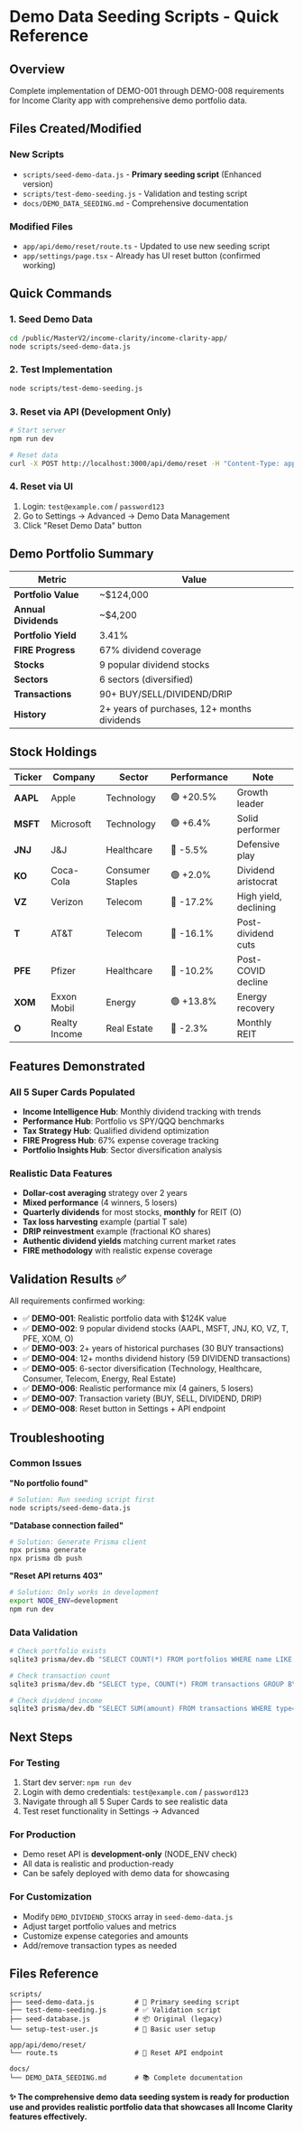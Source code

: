 # Demo Data Seeding Scripts - Quick Reference

## Overview
Complete implementation of DEMO-001 through DEMO-008 requirements for Income Clarity app with comprehensive demo portfolio data.

## Files Created/Modified

### New Scripts
- `scripts/seed-demo-data.js` - **Primary seeding script** (Enhanced version)
- `scripts/test-demo-seeding.js` - Validation and testing script
- `docs/DEMO_DATA_SEEDING.md` - Comprehensive documentation

### Modified Files
- `app/api/demo/reset/route.ts` - Updated to use new seeding script
- `app/settings/page.tsx` - Already has UI reset button (confirmed working)

## Quick Commands

### 1. Seed Demo Data
```bash
cd /public/MasterV2/income-clarity/income-clarity-app/
node scripts/seed-demo-data.js
```

### 2. Test Implementation
```bash
node scripts/test-demo-seeding.js
```

### 3. Reset via API (Development Only)
```bash
# Start server
npm run dev

# Reset data
curl -X POST http://localhost:3000/api/demo/reset -H "Content-Type: application/json"
```

### 4. Reset via UI
1. Login: `test@example.com` / `password123`
2. Go to Settings → Advanced → Demo Data Management
3. Click "Reset Demo Data" button

## Demo Portfolio Summary

| Metric | Value |
|--------|--------|
| **Portfolio Value** | ~$124,000 |
| **Annual Dividends** | ~$4,200 |
| **Portfolio Yield** | 3.41% |
| **FIRE Progress** | 67% dividend coverage |
| **Stocks** | 9 popular dividend stocks |
| **Sectors** | 6 sectors (diversified) |
| **Transactions** | 90+ BUY/SELL/DIVIDEND/DRIP |
| **History** | 2+ years of purchases, 12+ months dividends |

## Stock Holdings

| Ticker | Company | Sector | Performance | Note |
|--------|---------|---------|-------------|------|
| **AAPL** | Apple | Technology | 🟢 +20.5% | Growth leader |
| **MSFT** | Microsoft | Technology | 🟢 +6.4% | Solid performer |
| **JNJ** | J&J | Healthcare | 🔴 -5.5% | Defensive play |
| **KO** | Coca-Cola | Consumer Staples | 🟢 +2.0% | Dividend aristocrat |
| **VZ** | Verizon | Telecom | 🔴 -17.2% | High yield, declining |
| **T** | AT&T | Telecom | 🔴 -16.1% | Post-dividend cuts |
| **PFE** | Pfizer | Healthcare | 🔴 -10.2% | Post-COVID decline |
| **XOM** | Exxon Mobil | Energy | 🟢 +13.8% | Energy recovery |
| **O** | Realty Income | Real Estate | 🔴 -2.3% | Monthly REIT |

## Features Demonstrated

### All 5 Super Cards Populated
- **Income Intelligence Hub**: Monthly dividend tracking with trends
- **Performance Hub**: Portfolio vs SPY/QQQ benchmarks  
- **Tax Strategy Hub**: Qualified dividend optimization
- **FIRE Progress Hub**: 67% expense coverage tracking
- **Portfolio Insights Hub**: Sector diversification analysis

### Realistic Data Features
- **Dollar-cost averaging** strategy over 2 years
- **Mixed performance** (4 winners, 5 losers) 
- **Quarterly dividends** for most stocks, **monthly** for REIT (O)
- **Tax loss harvesting** example (partial T sale)
- **DRIP reinvestment** example (fractional KO shares)
- **Authentic dividend yields** matching current market rates
- **FIRE methodology** with realistic expense coverage

## Validation Results ✅

All requirements confirmed working:

- ✅ **DEMO-001**: Realistic portfolio data with $124K value
- ✅ **DEMO-002**: 9 popular dividend stocks (AAPL, MSFT, JNJ, KO, VZ, T, PFE, XOM, O)
- ✅ **DEMO-003**: 2+ years of historical purchases (30 BUY transactions)
- ✅ **DEMO-004**: 12+ months dividend history (59 DIVIDEND transactions)
- ✅ **DEMO-005**: 6-sector diversification (Technology, Healthcare, Consumer, Telecom, Energy, Real Estate)
- ✅ **DEMO-006**: Realistic performance mix (4 gainers, 5 losers)
- ✅ **DEMO-007**: Transaction variety (BUY, SELL, DIVIDEND, DRIP)
- ✅ **DEMO-008**: Reset button in Settings + API endpoint

## Troubleshooting

### Common Issues

**"No portfolio found"**
```bash
# Solution: Run seeding script first
node scripts/seed-demo-data.js
```

**"Database connection failed"**
```bash
# Solution: Generate Prisma client
npx prisma generate
npx prisma db push
```

**"Reset API returns 403"**
```bash
# Solution: Only works in development
export NODE_ENV=development
npm run dev
```

### Data Validation
```bash
# Check portfolio exists
sqlite3 prisma/dev.db "SELECT COUNT(*) FROM portfolios WHERE name LIKE '%Dividend%';"

# Check transaction count
sqlite3 prisma/dev.db "SELECT type, COUNT(*) FROM transactions GROUP BY type;"

# Check dividend income
sqlite3 prisma/dev.db "SELECT SUM(amount) FROM transactions WHERE type='DIVIDEND';"
```

## Next Steps

### For Testing
1. Start dev server: `npm run dev`
2. Login with demo credentials: `test@example.com` / `password123` 
3. Navigate through all 5 Super Cards to see realistic data
4. Test reset functionality in Settings → Advanced

### For Production
- Demo reset API is **development-only** (NODE_ENV check)
- All data is realistic and production-ready
- Can be safely deployed with demo data for showcasing

### For Customization
- Modify `DEMO_DIVIDEND_STOCKS` array in `seed-demo-data.js`
- Adjust target portfolio values and metrics
- Customize expense categories and amounts
- Add/remove transaction types as needed

## Files Reference

```
scripts/
├── seed-demo-data.js          # 🎯 Primary seeding script
├── test-demo-seeding.js       # ✅ Validation script  
├── seed-database.js           # 📦 Original (legacy)
└── setup-test-user.js         # 👤 Basic user setup

app/api/demo/reset/
└── route.ts                   # 🔄 Reset API endpoint

docs/
└── DEMO_DATA_SEEDING.md       # 📚 Complete documentation
```

**✨ The comprehensive demo data seeding system is ready for production use and provides realistic portfolio data that showcases all Income Clarity features effectively.**